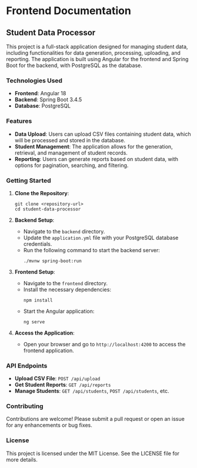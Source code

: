 # Frontend Documentation

## Student Data Processor

This project is a full-stack application designed for managing student data, including functionalities for data generation, processing, uploading, and reporting. The application is built using Angular for the frontend and Spring Boot for the backend, with PostgreSQL as the database.

### Technologies Used

- **Frontend**: Angular 18
- **Backend**: Spring Boot 3.4.5
- **Database**: PostgreSQL

### Features

- **Data Upload**: Users can upload CSV files containing student data, which will be processed and stored in the database.
- **Student Management**: The application allows for the generation, retrieval, and management of student records.
- **Reporting**: Users can generate reports based on student data, with options for pagination, searching, and filtering.

### Getting Started

1. **Clone the Repository**:
   ```
   git clone <repository-url>
   cd student-data-processor
   ```

2. **Backend Setup**:
   - Navigate to the `backend` directory.
   - Update the `application.yml` file with your PostgreSQL database credentials.
   - Run the following command to start the backend server:
     ```
     ./mvnw spring-boot:run
     ```

3. **Frontend Setup**:
   - Navigate to the `frontend` directory.
   - Install the necessary dependencies:
     ```
     npm install
     ```
   - Start the Angular application:
     ```
     ng serve
     ```

4. **Access the Application**:
   - Open your browser and go to `http://localhost:4200` to access the frontend application.

### API Endpoints

- **Upload CSV File**: `POST /api/upload`
- **Get Student Reports**: `GET /api/reports`
- **Manage Students**: `GET /api/students`, `POST /api/students`, etc.

### Contributing

Contributions are welcome! Please submit a pull request or open an issue for any enhancements or bug fixes.

### License

This project is licensed under the MIT License. See the LICENSE file for more details.